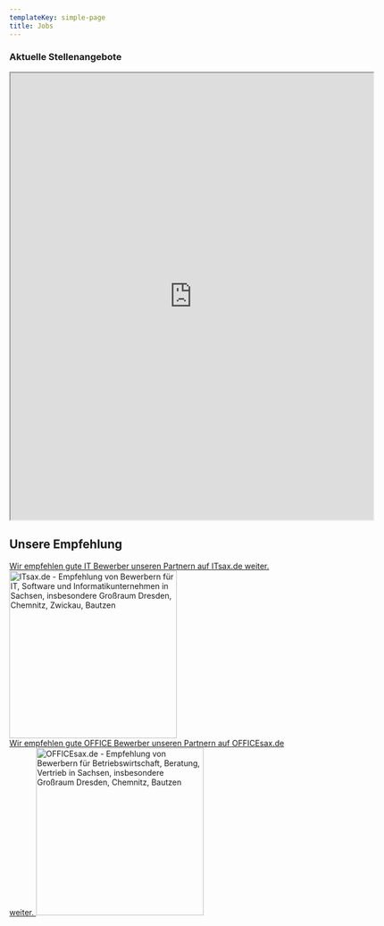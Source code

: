 ```yaml
---
templateKey: simple-page
title: Jobs
---
```

### Aktuelle Stellenangebote

<iframe border="0" scrolling="yes" src="https://bms.empfehlungsbund.de/job_widgets/1509bb997cdd9cd1c675f04ddfa9b7200f03a729d843e1a0342c47725215f35b" style="min-height: 800px; width: 650px"></iframe>

## Unsere Empfehlung
<a href='https://www.itsax.de' title='ITsax.de - Empfehlung von Bewerbern für IT, Software und Informatikunternehmen in Sachsen, insbesondere Großraum Dresden, Chemnitz, Zwickau, Bautzen'>
Wir empfehlen gute IT Bewerber unseren Partnern auf ITsax.de weiter. <img src="//login.empfehlungsbund.de/system/backlink_logos/1/same_height/partner-itsax.png" alt="ITsax.de - Empfehlung von Bewerbern für IT, Software und Informatikunternehmen in Sachsen, insbesondere Großraum Dresden, Chemnitz, Zwickau, Bautzen" width="300"/></a>
<br>
<a href='https://www.officesax.de' title='OFFICEsax.de - Empfehlung von Bewerbern für Betriebswirtschaft, Beratung, Vertrieb in Sachsen, insbesondere Großraum Dresden, Chemnitz, Bautzen'>
Wir empfehlen gute OFFICE Bewerber unseren Partnern auf OFFICEsax.de weiter. <img src="//login.empfehlungsbund.de/system/backlink_logos/5/same_height/partner-officesax.png" alt="OFFICEsax.de - Empfehlung von Bewerbern für Betriebswirtschaft, Beratung, Vertrieb in Sachsen, insbesondere Großraum Dresden, Chemnitz, Bautzen" width="300"/></a>
